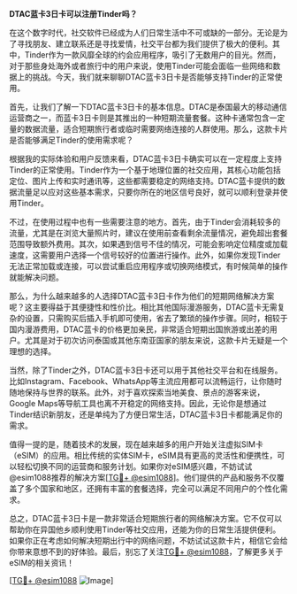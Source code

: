 **DTAC蓝卡3日卡可以注册Tinder吗？**

在这个数字时代，社交软件已经成为人们日常生活中不可或缺的一部分。无论是为了寻找朋友、建立联系还是寻找爱情，社交平台都为我们提供了极大的便利。其中，Tinder作为一款风靡全球的约会应用程序，吸引了无数用户的目光。然而，对于那些身处海外或者旅行中的用户来说，使用Tinder可能会面临一些网络和数据上的挑战。今天，我们就来聊聊DTAC蓝卡3日卡是否能够支持Tinder的正常使用。

首先，让我们了解一下DTAC蓝卡3日卡的基本信息。DTAC是泰国最大的移动通信运营商之一，而蓝卡3日卡则是其推出的一种短期流量套餐。这种卡通常包含一定量的数据流量，适合短期旅行者或临时需要网络连接的人群使用。那么，这款卡片是否能够满足Tinder的使用需求呢？

根据我的实际体验和用户反馈来看，DTAC蓝卡3日卡确实可以在一定程度上支持Tinder的正常使用。Tinder作为一个基于地理位置的社交应用，其核心功能包括定位、图片上传和实时通讯等，这些都需要稳定的网络支持。DTAC蓝卡提供的数据流量足以应对这些基本需求，只要你所在的地区信号良好，就可以顺利登录并使用Tinder。

不过，在使用过程中也有一些需要注意的地方。首先，由于Tinder会消耗较多的流量，尤其是在浏览大量照片时，建议在使用前查看剩余流量情况，避免超出套餐范围导致额外费用。其次，如果遇到信号不佳的情况，可能会影响定位精度或加载速度，这需要用户选择一个信号较好的位置进行操作。此外，如果你发现Tinder无法正常加载或连接，可以尝试重启应用程序或切换网络模式，有时候简单的操作就能解决问题。

那么，为什么越来越多的人选择DTAC蓝卡3日卡作为他们的短期网络解决方案呢？这主要得益于其便捷性和性价比。相比其他国际漫游服务，DTAC蓝卡无需复杂的设置，只需购买后插入手机即可使用，省去了繁琐的操作步骤。同时，相较于国内漫游费用，DTAC蓝卡的价格更加亲民，非常适合短期出国旅游或出差的用户。尤其是对于初次访问泰国或其他东南亚国家的朋友来说，这款卡片无疑是一个理想的选择。

当然，除了Tinder之外，DTAC蓝卡3日卡还可以用于其他社交平台和在线服务。比如Instagram、Facebook、WhatsApp等主流应用都可以流畅运行，让你随时随地保持与世界的联系。此外，对于喜欢探索当地美食、景点的游客来说，Google Maps等导航工具也离不开稳定的网络支持。因此，无论你是想通过Tinder结识新朋友，还是单纯为了方便日常生活，DTAC蓝卡3日卡都能满足你的需求。

值得一提的是，随着技术的发展，现在越来越多的用户开始关注虚拟SIM卡（eSIM）的应用。相比传统的实体SIM卡，eSIM具有更高的灵活性和便携性，可以轻松切换不同的运营商和服务计划。如果你对eSIM感兴趣，不妨试试@esim1088推荐的解决方案[[TG💪+ @esim1088](https://t.me/s/esim1088)]。他们提供的产品和服务不仅覆盖了多个国家和地区，还拥有丰富的套餐选择，完全可以满足不同用户的个性化需求。

总之，DTAC蓝卡3日卡是一款非常适合短期旅行者的网络解决方案。它不仅可以帮助你在异国他乡顺利使用Tinder等社交应用，还能为你的日常生活提供便利。如果你正在考虑如何解决短期出行中的网络问题，不妨试试这款卡片，相信它会给你带来意想不到的好体验。最后，别忘了关注[TG💪+ @esim1088](https://t.me/s/esim1088)，了解更多关于eSIM的相关资讯！

[[TG💪+ @esim1088](https://t.me/s/esim1088) ![Image](https://i.postimg.cc/4NQfJmqS/Snipaste-2025-05-13-00-14-12.png)]